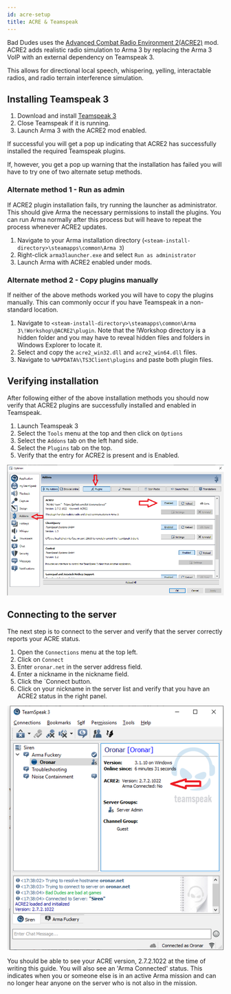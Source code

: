 ```yaml
---
id: acre-setup
title: ACRE & Teamspeak
---
```


Bad Dudes uses the [Advanced Combat Radio Environment 2(ACRE2)](https://acre2.idi-systems.com/) mod. ACRE2 adds realistic radio simulation to Arma 3 by replacing the Arma 3 VoIP with an external dependency on Teamspeak 3.

This allows for directional local speech, whispering, yelling, interactable radios, and radio terrain interference simulation.

## Installing Teamspeak 3

1. Download and install [Teamspeak 3](https://www.teamspeak.com/en/downloads/)
2. Close Teamspeak if it is running.
3. Launch Arma 3 with the ACRE2 mod enabled.

If successful you will get a pop up indicating that ACRE2 has successfully installed the required Teamspeak plugins.

If, however, you get a pop up warning that the installation has failed you will have to try one of two alternate setup methods.

### Alternate method 1 - Run as admin

If ACRE2 plugin installation fails, try running the launcher as administrator. This should give Arma the necessary permissions to install the plugins. You can run Arma normally after this process but will heave to repeat the process whenever ACRE2 updates.

1. Navigate to your Arma installation directory (`<steam-install-directory>\steamapps\common\Arma 3`)
2. Right-click `arma3launcher.exe` and select `Run as administrator`
3. Launch Arma with ACRE2 enabled under mods.

### Alternate method 2 - Copy plugins manually

If neither of the above methods worked you will have to copy the plugins manually. This can commonly occur if you have Teamspeak in a non-standard location.

1. Navigate to `<steam-install-directory>\steamapps\common\Arma 3\!Workshop\@ACRE2\plugin`. Note that the !Workshop directory is a hidden folder and you may have to reveal hidden files and folders in Windows Explorer to locate it.
2. Select and copy the `acre2_win32.dll` and `acre2_win64.dll` files.
3. Navigate to `%APPDATA%\TS3Client\plugins` and paste both plugin files.

## Verifying installation

After following either of the above installation methods you should now verify that ACRE2 plugins are successfully installed and enabled in Teamspeak.

1. Launch Teamspeak 3
2. Select the `Tools` menu at the top and then click on `Options`
3. Select the `Addons` tab on the left hand side.
4. Select the `Plugins` tab on the top.
5. Verify that the entry for ACRE2 is present and is Enabled.

![enable plugins](assets\acre-setup\enable-plugin.png)

## Connecting to the server

The next step is to connect to the server and verify that the server correctly reports your ACRE status.

1. Open the `Connections` menu at the top left.
2. Click on `Connect`
3. Enter `oronar.net` in the server address field.
4. Enter a nickname in the nickname field.
5. Click the `Connect button.
6. Click on your nickname in the server list and verify that you have an ACRE2 status in the right panel.

![verify status](assets\acre-setup\acre-status.png)

You should be able to see your ACRE version, 2.7.2.1022 at the time of writing this guide. You will also see an 'Arma Connected' status. This indicates when you or someone else is in an active Arma mission and can no longer hear anyone on the server who is not also in the mission.